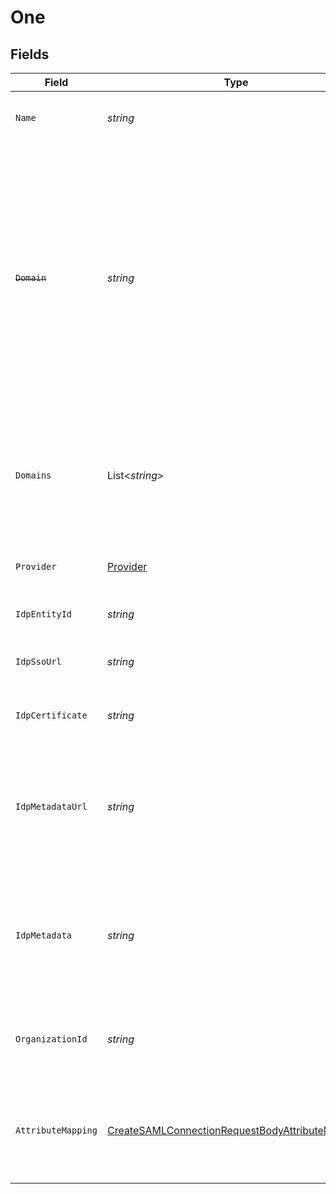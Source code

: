 # One


## Fields

| Field                                                                                                                                                                                                                                   | Type                                                                                                                                                                                                                                    | Required                                                                                                                                                                                                                                | Description                                                                                                                                                                                                                             | Example                                                                                                                                                                                                                                 |
| --------------------------------------------------------------------------------------------------------------------------------------------------------------------------------------------------------------------------------------- | --------------------------------------------------------------------------------------------------------------------------------------------------------------------------------------------------------------------------------------- | --------------------------------------------------------------------------------------------------------------------------------------------------------------------------------------------------------------------------------------- | --------------------------------------------------------------------------------------------------------------------------------------------------------------------------------------------------------------------------------------- | --------------------------------------------------------------------------------------------------------------------------------------------------------------------------------------------------------------------------------------- |
| `Name`                                                                                                                                                                                                                                  | *string*                                                                                                                                                                                                                                | :heavy_check_mark:                                                                                                                                                                                                                      | The name to use as a label for this SAML Connection                                                                                                                                                                                     | My SAML Connection                                                                                                                                                                                                                      |
| ~~`Domain`~~                                                                                                                                                                                                                            | *string*                                                                                                                                                                                                                                | :heavy_check_mark:                                                                                                                                                                                                                      | : warning: ** DEPRECATED **: This will be removed in a future release, please migrate away from it as soon as possible.<br/><br/>The domain of your organization. Sign in flows using an email with this domain, will use this SAML Connection. | example.org                                                                                                                                                                                                                             |
| `Domains`                                                                                                                                                                                                                               | List<*string*>                                                                                                                                                                                                                          | :heavy_minus_sign:                                                                                                                                                                                                                      | The domains of your organization. Sign in flows using an email with one of these domains, will use this SAML Connection.                                                                                                                |                                                                                                                                                                                                                                         |
| `Provider`                                                                                                                                                                                                                              | [Provider](../../Models/Operations/Provider.md)                                                                                                                                                                                         | :heavy_check_mark:                                                                                                                                                                                                                      | The IdP provider of the connection.                                                                                                                                                                                                     | saml_custom                                                                                                                                                                                                                             |
| `IdpEntityId`                                                                                                                                                                                                                           | *string*                                                                                                                                                                                                                                | :heavy_minus_sign:                                                                                                                                                                                                                      | The Entity ID as provided by the IdP                                                                                                                                                                                                    | http://idp.example.org/                                                                                                                                                                                                                 |
| `IdpSsoUrl`                                                                                                                                                                                                                             | *string*                                                                                                                                                                                                                                | :heavy_minus_sign:                                                                                                                                                                                                                      | The Single-Sign On URL as provided by the IdP                                                                                                                                                                                           | http://idp.example.org/sso                                                                                                                                                                                                              |
| `IdpCertificate`                                                                                                                                                                                                                        | *string*                                                                                                                                                                                                                                | :heavy_minus_sign:                                                                                                                                                                                                                      | The X.509 certificate as provided by the IdP                                                                                                                                                                                            | MIIDdzCCAl+gAwIBAgIJAKcyBaiiz+DT...                                                                                                                                                                                                     |
| `IdpMetadataUrl`                                                                                                                                                                                                                        | *string*                                                                                                                                                                                                                                | :heavy_minus_sign:                                                                                                                                                                                                                      | The URL which serves the IdP metadata. If present, it takes priority over the corresponding individual properties                                                                                                                       | http://idp.example.org/metadata.xml                                                                                                                                                                                                     |
| `IdpMetadata`                                                                                                                                                                                                                           | *string*                                                                                                                                                                                                                                | :heavy_minus_sign:                                                                                                                                                                                                                      | The XML content of the IdP metadata file. If present, it takes priority over the corresponding individual properties                                                                                                                    | <EntityDescriptor ...                                                                                                                                                                                                                   |
| `OrganizationId`                                                                                                                                                                                                                        | *string*                                                                                                                                                                                                                                | :heavy_minus_sign:                                                                                                                                                                                                                      | The ID of the organization to which users of this SAML Connection will be added                                                                                                                                                         |                                                                                                                                                                                                                                         |
| `AttributeMapping`                                                                                                                                                                                                                      | [CreateSAMLConnectionRequestBodyAttributeMapping](../../Models/Operations/CreateSAMLConnectionRequestBodyAttributeMapping.md)                                                                                                           | :heavy_minus_sign:                                                                                                                                                                                                                      | Define the attribute name mapping between Identity Provider and Clerk's user properties                                                                                                                                                 |                                                                                                                                                                                                                                         |